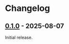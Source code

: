 # Changelog

<!-- ## [Unreleased] -->

## [0.1.0] - 2025-08-07

Initial release.

[unreleased]: https://github.com/f4z3r/beancount/compare/v0.1.0...main
[0.1.0]: https://github.com/f4z3r/beancount/releases/tag/v0.1.0

